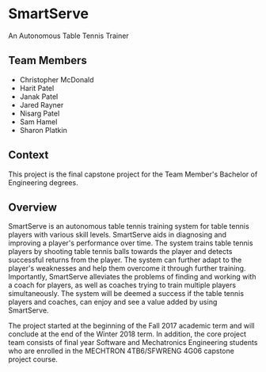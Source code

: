 # SmartServe
An Autonomous Table Tennis Trainer


## Team Members
- Christopher McDonald
- Harit Patel
- Janak Patel
- Jared Rayner
- Nisarg Patel
- Sam Hamel
- Sharon Platkin

## Context
This project is the final capstone project for the Team Member's Bachelor of Engineering degrees.

## Overview
SmartServe is an autonomous table tennis training system for table tennis players with various skill levels. SmartServe aids in diagnosing and improving a player's performance over time. The system trains table tennis players by shooting table tennis balls towards the player and detects successful returns from the player. The system can further adapt to the player's weaknesses and help them overcome it through further training. Importantly, SmartServe alleviates the problems of finding and working with a coach for players, as well as coaches trying to train multiple players simultaneously. The system will be deemed a success if the table tennis players and coaches, can enjoy and see a value added by using SmartServe.

The project started at the beginning of the Fall 2017 academic term and will conclude at the end of the Winter 2018 term. In addition, the core project team consists of final year Software and Mechatronics Engineering students who are enrolled in the MECHTRON 4TB6/SFWRENG 4G06 capstone project course.
